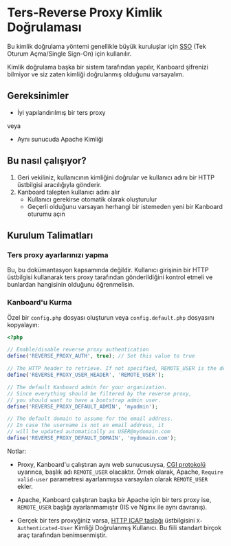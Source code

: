 Ters-Reverse Proxy Kimlik Doğrulaması
============================

Bu kimlik doğrulama yöntemi genellikle büyük kuruluşlar için [SSO](http://en.wikipedia.org/wiki/Single_sign-on) (Tek Oturum Açma/Single Sign-On) için kullanılır.

Kimlik doğrulama başka bir sistem tarafından yapılır, Kanboard şifrenizi bilmiyor ve siz zaten kimliği doğrulanmış olduğunu varsayalım.

Gereksinimler
------------

- İyi yapılandırılmış bir ters proxy

veya

- Aynı sunucuda Apache Kimliği


Bu nasıl çalışıyor?
-------------------

1. Geri vekiliniz, kullanıcının kimliğini doğrular ve kullanıcı adını bir HTTP üstbilgisi aracılığıyla gönderir.
2. Kanboard talepten kullanıcı adını alır
	- Kullanıcı gerekirse otomatik olarak oluşturulur
	- Geçerli olduğunu varsayan herhangi bir istemeden yeni bir Kanboard oturumu açın

Kurulum Talimatları
-------------------------

### Ters proxy ayarlarınızı yapma

Bu, bu dokümantasyon kapsamında değildir.
Kullanıcı girişinin bir HTTP üstbilgisi kullanarak ters proxy tarafından gönderildiğini kontrol etmeli ve bunlardan hangisinin olduğunu öğrenmelisin.

### Kanboard'u Kurma

Özel bir `config.php` dosyası oluşturun veya  `config.default.php` dosyasını kopyalayın:


```php
<?php

// Enable/disable reverse proxy authentication
define('REVERSE_PROXY_AUTH', true); // Set this value to true

// The HTTP header to retrieve. If not specified, REMOTE_USER is the default
define('REVERSE_PROXY_USER_HEADER', 'REMOTE_USER');

// The default Kanboard admin for your organization.
// Since everything should be filtered by the reverse proxy,
// you should want to have a bootstrap admin user.
define('REVERSE_PROXY_DEFAULT_ADMIN', 'myadmin');

// The default domain to assume for the email address.
// In case the username is not an email address, it
// will be updated automatically as USER@mydomain.com
define('REVERSE_PROXY_DEFAULT_DOMAIN', 'mydomain.com');
```

Notlar:

- Proxy, Kanboard'u çalıştıran aynı web sunucusuysa, [CGI protokolü](http://www.ietf.org/rfc/rfc3875) uyarınca, başlık adı `REMOTE_USER` olacaktır. Örnek olarak, Apache, `Require valid-user` parametresi ayarlanmışsa varsayılan olarak `REMOTE_USER` ekler.

- Apache, Kanboard çalıştıran başka bir Apache için bir ters proxy ise, `REMOTE_USER` başlığı ayarlanmamıştır (IIS ve Nginx ile aynı davranış).

- Gerçek bir ters proxyğiniz varsa, [HTTP ICAP taslağı](http://tools.ietf.org/html/draft-stecher-icap-subid-00#section-3.4) üstbilgisini  `X-Authenticated-User` Kimliği Doğrulanmış Kullanıcı. Bu fiili standart birçok araç tarafından benimsenmiştir.

